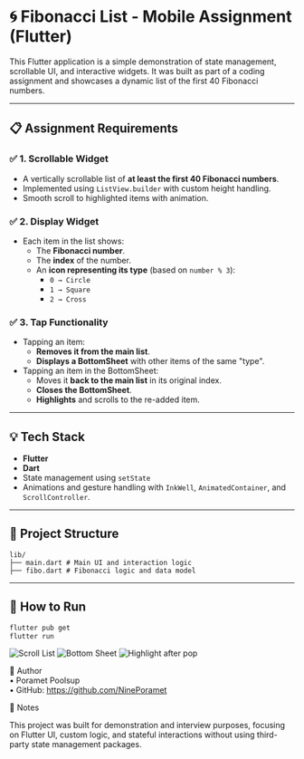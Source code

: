# 🌀 Fibonacci List - Mobile Assignment (Flutter)

This Flutter application is a simple demonstration of state management, scrollable UI, and interactive widgets. It was built as part of a coding assignment and showcases a dynamic list of the first 40 Fibonacci numbers.

---

## 📋 Assignment Requirements

### ✅ 1. Scrollable Widget

- A vertically scrollable list of **at least the first 40 Fibonacci numbers**.
- Implemented using `ListView.builder` with custom height handling.
- Smooth scroll to highlighted items with animation.

### ✅ 2. Display Widget

- Each item in the list shows:
  - The **Fibonacci number**.
  - The **index** of the number.
  - An **icon representing its type** (based on `number % 3`):
    - `0 → Circle`
    - `1 → Square`
    - `2 → Cross`

### ✅ 3. Tap Functionality

- Tapping an item:
  - **Removes it from the main list**.
  - **Displays a BottomSheet** with other items of the same "type".
- Tapping an item in the BottomSheet:
  - Moves it **back to the main list** in its original index.
  - **Closes the BottomSheet**.
  - **Highlights** and scrolls to the re-added item.

---

## 💡 Tech Stack

- **Flutter**
- **Dart**
- State management using `setState`
- Animations and gesture handling with `InkWell`, `AnimatedContainer`, and `ScrollController`.

---

## 📁 Project Structure

```
lib/
├── main.dart # Main UI and interaction logic
├── fibo.dart # Fibonacci logic and data model
```

---

## 🚀 How to Run

```bash
flutter pub get
flutter run
```

![Scroll List](assets/screenshot1.png)
![Bottom Sheet](assets/screenshot2.png)
![Highlight after pop](assets/screenshot3.png)

👤 Author \
• Poramet Poolsup \
• GitHub: https://github.com/NinePoramet

📌 Notes

This project was built for demonstration and interview purposes, focusing on Flutter UI, custom logic, and stateful interactions without using third-party state management packages.
